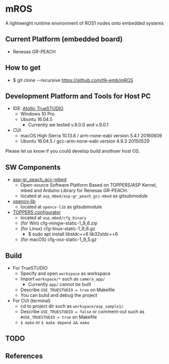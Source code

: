 # mROS

A lightweight runtime environment of ROS1 nodes onto embedded systems

## Current Platform (embedded board)

- Renesas GR-PEACH

## How to get

- $ git clone --recursive https://github.com/tlk-emb/mROS

## Development Platform and Tools for Host PC

- IDE: [Atollic TrueSTUDIO](https://atollic.com/truestudio/)
  - Windows 10 Pro
  - Ubuntu 16.04.5
    - Currently we tested v.8.0.0 and v.9.0.1
- CUI
  - macOS High Sierra 10.13.6 / arm-none-eabi version 5.4.1 20160609
  - Ubuntu 16.04.5 / gcc-arm-none-eabi version 4.9.3 20150529

Please let us know if you could develop build anothoer host OS.

## SW Components

- [asp-gr_peach_gcc-mbed](https://github.com/tlk-emb/asp-gr_peach_gcc-mbed)
  - Open-source Software Platform Based on TOPPERS/ASP Kernel, mbed and Arduino Library for Renesas GR-PEACH.
  - located at `asp_mbed/asp-gr_peach_gcc-mbed` as gitsubmodule
- [opencv-lib](https://github.com/d-kato/opencv-lib.git)
  - located at `opencv-lib` as gitsubmodule
- [TOPPERS configurator](http://toppers.jp/cfg-download.html)
  - located at `asp_mbed/cfg_binary`
  - (for Win) cfg-mingw-static-1_9_6.zip
  - (for Linux) cfg-linux-static-1_9_6.gz
    - $ sudo apt install libstdc++6 lib32stdc++6
  - (for macOS) cfg-osx-static-1_9_5.gz

## Build

- For TrueSTUDIO
  - Specify and open `workspace` as workspace
  - Import `workspace/*` such as `camera_app/`
    - Currently `app/` cannot be built
  - Describe `USE_TRUESTUDIO = true` on Makefile
  - You can bulid and debug the project
- For CUI (terminal)
  - cd to project dir such as `workspace/asp_sample1/`
  - Describe `USE_TRUESTUDIO = false` or comment-out such as `#USE_TRUESTUDIO = true` on Makefile
  - `$ make` or `$ make depend && make`

## TODO



## References


